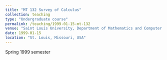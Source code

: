 ```yaml
---
title: "MT 132 Survey of Calculus"
collection: teaching
type: "Undergraduate course"
permalink: /teaching/1999-01-15-mt-132
venue: "Saint Louis University, Department of Mathematics and Computer Science"
date: 1999-01-15
location: "St. Louis, Missouri, USA"
---
```


Spring 1999 semester
